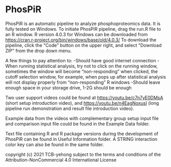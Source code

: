 # PhosPiR
PhosPiR is an automatic pipeline to analyze phosphoproteomics data. It is fully tested on Windows.
To initiate PhosPiR pipeline, drag the run.R file to an R window.
R version 4.0.3 for Windows can be downloaded from https://cran.r-project.org/bin/windows/base/old/4.0.3/
To download the pipeline, click the "Code" button on the upper right, and select "Download ZIP" from the drop down menu.

A few things to pay attention to:
-Should have good internet connection
-When running statistical analysis, try not to click on the running window, sometimes the window will become “non-responding” when clicked, the cutoff selection window, for example, when pops up after statistical analysis will not display properly from “non-responding” R windows
-Should leave enough space in your storage drive, 1-2G should be enough

Two user support videos could be found at https://youtu.be/c7n7yE0DMsA (short setup introduction video), and https://youtu.be/n4EagNoxusI (long pipeline run demonstration and result file introduction video).

Example data from the videos with complementary group setup input file and comparison input file could be found in the Example Data folder.

Text file containing R and R package versions during the development of PhosPiR can be found in Useful Information folder.
A STRING interaction color key can also be found in the same folder.

copyright (c) 2021 TCB-yehong subject to the terms and conditions of the Attribution-NonCommercial 4.0 International License
